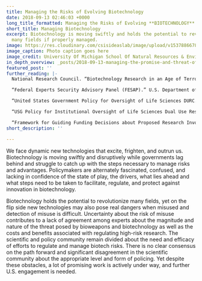 ```yaml
---
title: Managing the Risks of Evolving Biotechnology
date: 2018-09-13 02:46:03 +0000
long_title_formatted: Managing the Risks of Evolving **BIOTECHNOLOGY**
short_title: Managing Biotechnology
excerpt: Biotechnology is moving swiftly and holds the potential to revolutionize
  many fields if properly managed.
image: https://res.cloudinary.com/csisideaslab/image/upload/v1537886678/health-commission/Managing-Biotechnology.jpg
image_caption: Photo caption goes here
image_credit: University Of Michigan School Of Natural Resources & Environment/Flickr
in_depth_overview: _posts/2018-09-13-managing-the-promise-and-threat-of-evolving-biotechnology.md
featured_post: ''
further_reading: |-
  National Research Council. “Biotechnology Research in an Age of Terrorism.” The National Academies Press. 2004. [https://www.nap.edu/catalog/10827/biotechnology-research-in-an-age-of-terrorism.](https://www.nap.edu/catalog/10827/biotechnology-research-in-an-age-of-terrorism. "https://www.nap.edu/catalog/10827/biotechnology-research-in-an-age-of-terrorism.")

  “Federal Experts Security Advisory Panel (FESAP).” U.S. Department of Health and Human Services. Last reviewed September 13, 2017. [https://www.phe.gov/Preparedness/legal/boards/fesap/Pages/default.aspx.](https://www.phe.gov/Preparedness/legal/boards/fesap/Pages/default.aspx. "https://www.phe.gov/Preparedness/legal/boards/fesap/Pages/default.aspx.")

  “United States Government Policy for Oversight of Life Sciences DURC.” U.S. Department of Health and Human Services. March 29, 2012. [https://www.phe.gov/s3/dualuse/Pages/USGOversightPolicy.aspx.](https://www.phe.gov/s3/dualuse/Pages/USGOversightPolicy.aspx. "https://www.phe.gov/s3/dualuse/Pages/USGOversightPolicy.aspx.")

  “USG Policy for Institutional Oversight of Life Sciences Dual Use Research of Concern.” U.S. Department of Health and Human Services. September 24, 2014. [https://www.phe.gov/about/OPP/DURCworkshop/Pages/default.aspx.](https://www.phe.gov/about/OPP/DURCworkshop/Pages/default.aspx. "https://www.phe.gov/about/OPP/DURCworkshop/Pages/default.aspx.")

  “Framework for Guiding Funding Decisions about Proposed Research Involving Enhanced Potential Pandemic Pathogens.” U.S. Department of Health and Human Services. 2017. [https://www.phe.gov/s3/dualuse/Documents/P3CO.pdf.](https://www.phe.gov/s3/dualuse/Documents/P3CO.pdf. "https://www.phe.gov/s3/dualuse/Documents/P3CO.pdf.")
short_description: ''

---
```

We face dynamic new technologies that excite, frighten, and outrun us. Biotechnology is moving swiftly and disruptively while governments lag behind and struggle to catch up with the steps necessary to manage risks and advantages. Policymakers are alternately fascinated, confused, and lacking in confidence of the state of play, the drivers, what lies ahead and what steps need to be taken to facilitate, regulate, and protect against innovation in biotechnology.

Biotechnology holds the potential to revolutionize many fields, yet on the flip side new technologies may also pose real dangers when misused and detection of misuse is difficult. Uncertainty about the risk of misuse contributes to a lack of agreement among experts about the magnitude and nature of the threat posed by bioweapons and biotechnology as well as the costs and benefits associated with regulating high-risk research. The scientific and policy community remain divided about the need and efficacy of efforts to regulate and manage biotech risks. There is no clear consensus on the path forward and significant disagreement in the scientific community about the appropriate level and form of policing. Yet despite these obstacles, a lot of promising work is actively under way, and further U.S. engagement is needed.